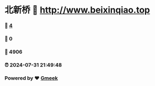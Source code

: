 # 北新桥 :link: http://www.beixinqiao.top 
### :page_facing_up: [4](http://www.beixinqiao.top/tag.html) 
### :speech_balloon: 0 
### :hibiscus: 4906 
### :alarm_clock: 2024-07-31 21:49:48 
### Powered by :heart: [Gmeek](https://github.com/Meekdai/Gmeek)
